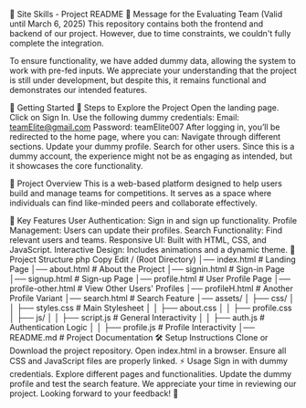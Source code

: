 📌 Site Skills - Project
README
📝 Message for the Evaluating Team
(Valid until March 6, 2025)
This repository contains both the frontend and backend of our project. However, due to time constraints, we couldn't fully complete the integration.

To ensure functionality, we have added dummy data, allowing the system to work with pre-fed inputs. We appreciate your understanding that the project is still under development, but despite this, it remains functional and demonstrates our intended features.

🚀 Getting Started
🔹 Steps to Explore the Project
Open the landing page.
Click on Sign In.
Use the following dummy credentials:
Email: teamElite@gmail.com
Password: teamElite007
After logging in, you’ll be redirected to the home page, where you can:
Navigate through different sections.
Update your dummy profile.
Search for other users.
Since this is a dummy account, the experience might not be as engaging as intended, but it showcases the core functionality.

📌 Project Overview
This is a web-based platform designed to help users build and manage teams for competitions. It serves as a space where individuals can find like-minded peers and collaborate effectively.

🔹 Key Features
User Authentication: Sign in and sign up functionality.
Profile Management: Users can update their profiles.
Search Functionality: Find relevant users and teams.
Responsive UI: Built with HTML, CSS, and JavaScript.
Interactive Design: Includes animations and a dynamic theme.
📂 Project Structure
php
Copy
Edit
/ (Root Directory)
│── index.html          # Landing Page
│── about.html          # About the Project
│── signin.html         # Sign-in Page
│── signup.html         # Sign-up Page
│── profile.html        # User Profile Page
│── profile-other.html  # View Other Users' Profiles
│── profileH.html       # Another Profile Variant
│── search.html         # Search Feature
│── assets/
│   ├── css/
│   │   ├── styles.css  # Main Stylesheet
│   │   ├── about.css
│   │   ├── profile.css
│   ├── js/
│   │   ├── script.js   # General Interactivity
│   │   ├── auth.js     # Authentication Logic
│   │   ├── profile.js  # Profile Interactivity
│── README.md           # Project Documentation
🛠️ Setup Instructions
Clone or Download the project repository.
Open index.html in a browser.
Ensure all CSS and JavaScript files are properly linked.
⚡ Usage
Sign in with dummy credentials.
Explore different pages and functionalities.
Update the dummy profile and test the search feature.
We appreciate your time in reviewing our project. Looking forward to your feedback! 🚀

